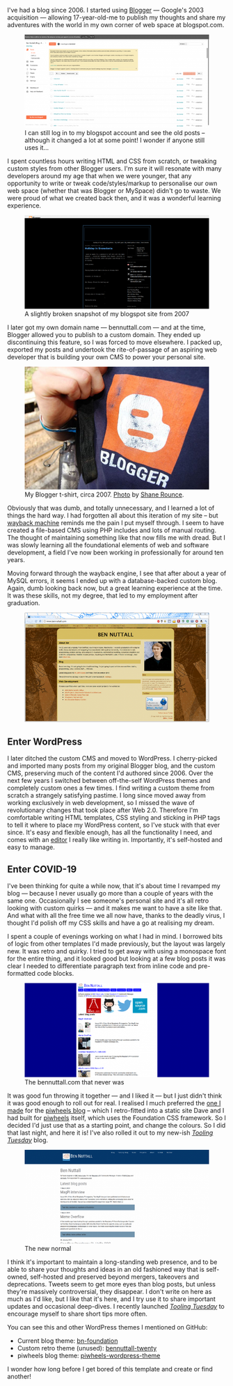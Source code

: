 I've had a blog since 2006. I started using
[Blogger](https://en.wikipedia.org/wiki/Blogger_(service)) — Google's 2003 acquisition — allowing
17-year-old-me to publish my thoughts and share my adventures with the world in my own corner of web
space at blogspot.com.

<figure class="wp-block-image">
<img src="images/blogspot.png" />
<figcaption>I can still log in to my blogspot account and see the old posts – although it changed a
lot at some point! I wonder if anyone still uses it...</figcaption>
</figure>

I spent countless hours writing HTML and CSS from scratch, or tweaking custom styles from other
Blogger users. I'm sure it will resonate with many developers around my age that when we were
younger, that any opportunity to write or tweak code/styles/markup to personalise our own web space
(whether that was Blogger or MySpace) didn't go to waste. We were proud of what we created back
then, and it was a wonderful learning experience.

<figure class="wp-block-image">
<img src="images/snowdonia.png" />
<figcaption>A slightly broken snapshot of my blogspot site from 2007</figcaption>
</figure>

I later got my own domain name — bennuttall.com — and at the time, Blogger allowed you to
publish to a custom domain. They ended up discontinuing this feature, so I was forced to move
elsewhere. I packed up, exported my posts and undertook the rite-of-passage of an aspiring web
developer that is building your own CMS to power your personal site.

<figure class="wp-block-image">
<img src="images/blogger.jpg" />
<figcaption>My Blogger t-shirt, circa 2007. <a
href="https://www.flickr.com/photos/shanerounce/1018974796/">Photo</a> by <a
href="https://twitter.com/srounce/">Shane Rounce</a>.</figcaption>
</figure>

Obviously that was dumb, and totally unnecessary, and I learned a lot of things the hard way. I had
forgotten all about this iteration of my site – but [wayback machine](https://web.archive.org/)
reminds me the pain I put myself through. I seem to have created a file-based CMS using PHP includes
and lots of manual routing. The thought of maintaining something like that now fills me with dread.
But I was slowly learning all the foundational elements of web and software development, a field
I've now been working in professionally for around ten years.

Moving forward through the wayback engine, I see that after about a year of MySQL errors, it seems I
ended up with a database-backed custom blog. Again, dumb looking back now, but a great learning
experience at the time. It was these skills, not my degree, that led to my employment after
graduation.

<figure class="wp-block-image">
<img src="images/brown.png" />
</figure>

## Enter WordPress

I later ditched the custom CMS and moved to WordPress. I cherry-picked and imported many posts from
my original Blogger blog, and the custom CMS, preserving much of the content I'd authored since
2006. Over the next few years I switched between off-the-self WordPress themes and completely custom
ones a few times. I find writing a custom theme from scratch a strangely satisfying pastime. I long
since moved away from working exclusively in web development, so I missed the wave of revolutionary
changes that took place after Web 2.0. Therefore I'm comfortable writing HTML templates, CSS styling
and sticking in PHP tags to tell it where to place my WordPress content, so I've stuck with that
ever since. It's easy and flexible enough, has all the functionality I need, and comes with an
[editor](https://wordpress.org/gutenberg/) I really like writing in. Importantly, it's self-hosted
and easy to manage.

## Enter COVID-19

I've been thinking for quite a while now, that it's about time I revamped my blog — because I never
usually go more than a couple of years with the same one. Occasionally I see someone's personal site
and it's all retro looking with custom quirks — and it makes me want to have a site like that. And
what with all the free time we all now have, thanks to the deadly virus, I thought I'd polish off my
CSS skills and have a go at realising my dream.

I spent a couple of evenings working on what I had in mind. I borrowed bits of logic from other
templates I'd made previously, but the layout was largely new. It was retro and quirky. I tried to
get away with using a monospace font for the entire thing, and it looked good but looking at a few
blog posts it was clear I needed to differentiate paragraph text from inline code and pre-formatted
code blocks.

<figure class="wp-block-image">
<img src="images/blue.png" />
<figcaption>The bennuttall.com that never was</figcaption>
</figure>

It was good fun throwing it together — and I liked it — but I just didn't think it was good enough
to roll out for real. I realised I much preferred the [one I
made](https://github.com/piwheels/piwheels-wordpress-theme) for the [piwheels
blog](https://blog.piwheels.org/) – which I retro-fitted into a static site Dave and I had built for
[piwheels](https://www.piwheels.org/) itself, which uses the Foundation CSS framework. So I decided
I'd just use that as a starting point, and change the colours. So I did that last night, and here it
is! I've also rolled it out to my new-ish [*Tooling Tuesday*](https://tooling.bennuttall.com/) blog.

<figure class="wp-block-image">
<img src="images/bn-foundation.png" />
<figcaption>The new normal</figcaption>
</figure>

I think it's important to maintain a long-standing web presence, and to be able to share your
thoughts and ideas in an old fashioned way that is self-owned, self-hosted and preserved beyond
mergers, takeovers and deprecations. Tweets seem to get more eyes than blog posts, but unless
they're massively controversial, they disappear. I don't write on here as much as I'd like, but I
like that it's here, and I try use it to share important updates and occasional deep-dives. I
recently launched *[Tooling Tuesday](https://tooling.bennuttall.com/)* to encourage myself to share
short tips more often.

You can see this and other WordPress themes I mentioned on GitHub:

- Current blog theme: [bn-foundation](https://github.com/bennuttall/bn-foundation)
- Custom retro theme (unused): [bennuttall-twenty](https://github.com/bennuttall/bennuttall-twenty)
- piwheels blog theme:
  [piwheels-wordpress-theme](https://github.com/piwheels/piwheels-wordpress-theme)

I wonder how long before I get bored of this template and create or find another!
